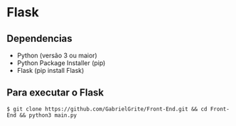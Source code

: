 # Flask

## Dependencias

- Python (versão 3 ou maior)
- Python Package Installer (pip)
- Flask (pip install Flask)

## Para executar o Flask

```
$ git clone https://github.com/GabrielGrite/Front-End.git && cd Front-End && python3 main.py
```
